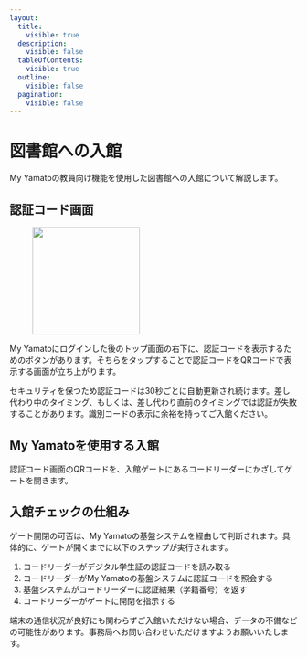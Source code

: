 ```yaml
---
layout:
  title:
    visible: true
  description:
    visible: false
  tableOfContents:
    visible: true
  outline:
    visible: false
  pagination:
    visible: false
---
```


# 図書館への入館

My Yamatoの教員向け機能を使用した図書館への入館について解説します。

## 認証コード画面

<figure><img src="https://images.unsplash.com/photo-1706211306706-8f36d91c8379?crop=entropy&#x26;cs=srgb&#x26;fm=jpg&#x26;ixid=M3wxOTcwMjR8MHwxfHJhbmRvbXx8fHx8fHx8fDE3MDg0ODk0NTJ8&#x26;ixlib=rb-4.0.3&#x26;q=85" alt="" width="188"><figcaption></figcaption></figure>

My Yamatoにログインした後のトップ画面の右下に、認証コードを表示するためのボタンがあります。そちらをタップすることで認証コードをQRコードで表示する画面が立ち上がります。

セキュリティを保つため認証コードは30秒ごとに自動更新され続けます。差し代わり中のタイミング、もしくは、差し代わり直前のタイミングでは認証が失敗することがあります。識別コードの表示に余裕を持ってご入館ください。

## My Yamatoを使用する入館

&#x20;認証コード画面のQRコードを、入館ゲートにあるコードリーダーにかざしてゲートを開きます。

## 入館チェックの仕組み

ゲート開閉の可否は、My Yamatoの基盤システムを経由して判断されます。具体的に、ゲートが開くまでに以下のステップが実行されます。

1. コードリーダーがデジタル学生証の認証コードを読み取る
2. コードリーダーがMy Yamatoの基盤システムに認証コードを照会する
3. 基盤システムがコードリーダーに認証結果（学籍番号）を返す
4. コードリーダーがゲートに開閉を指示する

端末の通信状況が良好にも関わらずご入館いただけない場合、データの不備などの可能性があります。事務局へお問い合わせいただけますようお願いいたします。
